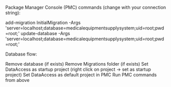 Package Manager Console (PMC) commands (change with your connection string):

add-migration InitialMigration -Args 'server=localhost;database=medicalequipmentsupplysystem;uid=root;pwd=root;'
update-database -Args 'server=localhost;database=medicalequipmentsupplysystem;uid=root;pwd=root;'

Database flow:

Remove database (if exists)
Remove Migrations folder (if exists)
Set DataAccess as startup project (right click on project -> set as startup project)
Set DataAccess as default project in PMC
Run PMC commands from above
